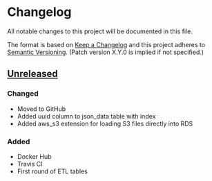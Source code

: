 # Changelog
All notable changes to this project will be documented in this file.

The format is based on [Keep a Changelog](http://keepachangelog.com/en/1.0.0/)
and this project adheres to [Semantic Versioning](http://semver.org/spec/v2.0.0.html). (Patch version X.Y.0 is implied if not specified.)

## [Unreleased](https://github.com/usgs/aqts-capture-db)

### Changed
-   Moved to GitHub
-   Added uuid column to json_data table with index
-   Added aws_s3 extension for loading S3 files directly into RDS

### Added
-   Docker Hub
-   Travis CI
-   First round of ETL tables
